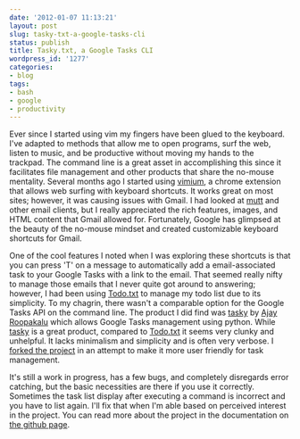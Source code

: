 ```yaml
---
date: '2012-01-07 11:13:21'
layout: post
slug: tasky-txt-a-google-tasks-cli
status: publish
title: Tasky.txt, a Google Tasks CLI
wordpress_id: '1277'
categories:
- blog
tags:
- bash
- google
- productivity
---
```


Ever since I started using vim my fingers have been glued to the keyboard. I've adapted to methods that allow me to open programs, surf the web, listen to music, and be productive without moving my hands to the trackpad. The command line is a great asset in accomplishing this since it facilitates file management and other products that share the no-mouse mentality. Several months ago I started using [vimium](http://vimium.github.com/), a chrome extension that allows web surfing with keyboard shortcuts. It works great on most sites; however, it was causing issues with Gmail. I had looked at [mutt](http://www.mutt.org/) and other email clients, but I really appreciated the rich features, images, and HTML content that Gmail allowed for. Fortunately, Google has glimpsed at the beauty of the no-mouse mindset and created customizable keyboard shortcuts for Gmail.

One of the cool features I noted when I was exploring these shortcuts is that you can press 'T' on a message to automatically add a email-associated task to your Google Tasks with a link to the email. That seemed really nifty to manage those emails that I never quite got around to answering; however, I had been using [Todo.txt](http://todotxt.com/) to manage my todo list due to its simplicity. To my chagrin, there wasn't a comparable option for the Google Tasks API on the command line. The product I did find was [tasky](https://github.com/jrupac/tasky) by [Ajay Roopakalu](http://jrupac.wordpress.com/) which allows Google Tasks management using python. While [tasky](https://github.com/jrupac/tasky) is a great product, compared to [Todo.txt](http://todotxt.com/) it seems very clunky and unhelpful. It lacks minimalism and simplicity and is often very verbose. I [forked the project](https://github.com/connermcd/tasky) in an attempt to make it more user friendly for task management.

It's still a work in progress, has a few bugs, and completely disregards error catching, but the basic necessities are there if you use it correctly. Sometimes the task list display after executing a command is incorrect and you have to list again. I'll fix that when I'm able based on perceived interest in the project. You can read more about the project in the documentation on [the github page](https://github.com/connermcd/tasky).
